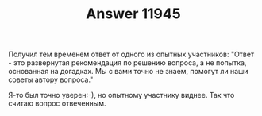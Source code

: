 ﻿---
title: "Answer 11945"
se.owner.user_id: 489515
se.owner.display_name: "Сергей"
se.owner.link: "https://ru.meta.stackoverflow.com/users/489515/%d0%a1%d0%b5%d1%80%d0%b3%d0%b5%d0%b9"
se.answer_id: 11945
se.question_id: 11944
se.post_type: answer
se.is_accepted: True
---
<p>Получил тем временем ответ от одного из опытных участников:
&quot;Ответ - это развернутая рекомендация по решению вопроса, а не попытка, основанная на догадках. Мы с вами точно не знаем, помогут ли наши советы автору вопроса.&quot;</p>
<p>Я-то был точно уверен:-), но опытному участнику виднее.
Так что считаю вопрос отвеченным.</p>
